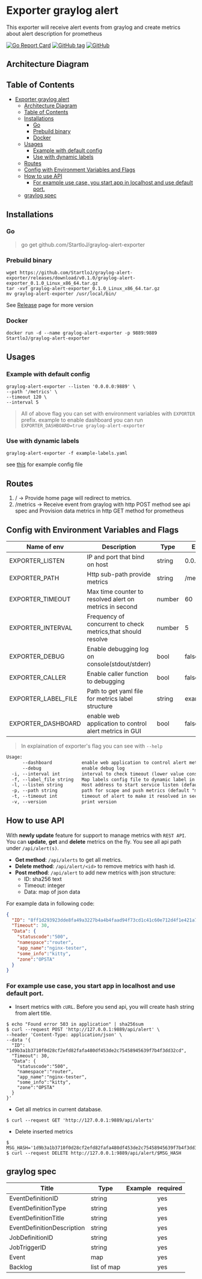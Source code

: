# Exporter graylog alert

This exporter will receive alert events from graylog and create metrics about alert description for prometheus

[![Go Report Card](https://goreportcard.com/badge/github.com/StartloJ/graylog-alert-exporter)](https://goreportcard.com/report/github.com/StartloJ/graylog-alert-exporter)
[![GitHub tag](https://img.shields.io/github/tag/StartloJ/graylog-alert-exporter.svg)](https://github.com/StartloJ/graylog-alert-exporter/releases/latest)
[![GitHub](https://img.shields.io/github/license/StartloJ/graylog-alert-exporter)](https://github.com/StartloJ/graylog-alert-exporter/blob/main/LICENSE)

## Architecture Diagram

<!-- TODO: Add Architecture Diagram -->

## Table of Contents

- [Exporter graylog alert](#exporter-graylog-alert)
  - [Architecture Diagram](#architecture-diagram)
  - [Table of Contents](#table-of-contents)
  - [Installations](#installations)
    - [Go](#go)
    - [Prebuild binary](#prebuild-binary)
    - [Docker](#docker)
  - [Usages](#usages)
    - [Example with default config](#example-with-default-config)
    - [Use with dynamic labels](#use-with-dynamic-labels)
  - [Routes](#routes)
  - [Config with Environment Variables and Flags](#config-with-environment-variables-and-flags)
  - [How to use API](#how-to-use-api)
    - [For example use case, you start app in localhost and use default port.](#for-example-use-case-you-start-app-in-localhost-and-use-default-port)
  - [graylog spec](#graylog-spec)

## Installations

### Go

> go get github.com/StartloJ/graylog-alert-exporter

### Prebuild binary

```command
wget https://github.com/StartloJ/graylog-alert-exporter/releases/download/v0.1.0/graylog-alert-exporter_0.1.0_Linux_x86_64.tar.gz
tar -xvf graylog-alert-exporter_0.1.0_Linux_x86_64.tar.gz
mv graylog-alert-exporter /usr/local/bin/
```

See [Release](https://github.com/StartloJ/graylog-alert-exporter/releases) page for more version

### Docker

```command
docker run -d --name graylog-alert-exporter -p 9889:9889 StartloJ/graylog-alert-exporter
```

## Usages

### Example with default config

```command
graylog-alert-exporter --listen '0.0.0.0:9889' \
--path '/metrics' \
--timeout 120 \
--interval 5
```

> All of above flag you can set with environment variables with `EXPORTER` prefix. example to enable dashboard you can run `EXPORTER_DASHBOARD=true graylog-alert-exporter`

### Use with dynamic labels

```command
graylog-alert-exporter -f example-labels.yaml
```

see [this](example-labels.yaml) for example config file

## Routes

1. / -> Provide home page will redirect to metrics.
1. /metrics -> Receive event from graylog with http POST method see api spec and Provision data metrics in http GET method for prometheus

## Config with Environment Variables and Flags

Name of env|Description|Type|Example
---|---|---|---
EXPORTER_LISTEN|IP and port that bind on host|string|0.0.0.0:9889
EXPORTER_PATH|Http sub-path provide metrics|string|/metrics
EXPORTER_TIMEOUT|Max time counter to resolved alert on metrics in second|number|60
EXPORTER_INTERVAL|Frequency of concurrent to check metrics,that should resolve |number|5
EXPORTER_DEBUG|Enable debugging log on console(stdout/stderr)|bool|false/true
EXPORTER_CALLER|Enable caller function to debugging|bool|false/true
EXPORTER_LABEL_FILE|Path to get yaml file for metrics label structure|string|example.yaml
EXPORTER_DASHBOARD|enable web application to control alert metrics in GUI|bool|false/true

> In explaination of exporter's flag you can see with `--help`

```txt
Usage:
      --dashboard           enable web application to control alert metrics in GUI
      --debug               enable debug log
  -i, --interval int        interval to check timeout (lower value consume more cpu) in second (default 5)
  -f, --label_file string   Map labels config file to dynamic label in Prometheus metrics (default "labels.yaml")
  -l, --listen string       Host address to start service listen (default "0.0.0.0:9889")
  -p, --path string         path for scape and push metrics (default "metrics")
  -t, --timeout int         timeout of alert to make it resolved in second (default 60)
  -v, --version             print version
```

## How to use API
With **newly update** feature for support to manage metrics with `REST API`.  
You can **update**, **get** and **delete** metrics on the fly. You see all api path  
under `/api/alert(s)`.
- **Get method**: `/api/alerts` to get all metrics.
- **Delete method**: `/api/alert/<id>` to remove metrics with hash id.
- **Post method**: `/api/alert` to add new metrics with json structure:
  - ID: sha256 text
  - Timeout: integer
  - Data: map of json data

  
For example data in following code:
```json
{
  "ID": "8ff1d293923dde8fa49a3227b4a4b4faad94f73cd1c41c60e712d4f1e421a788",
  "Timeout": 30,
  "Data": {
    "statuscode":"500",
    "namespace":"router",
    "app_name":"nginx-tester",
    "some_info":"kitty",
    "zone":"OPSTA"
  }
}
```

### For example use case, you start app in localhost and use default port.
- Insert metrics with `cURL`. Before you send api, you will create hash string from alert title.

```console
$ echo "Found error 503 in application" | sha256sum
$ curl --request POST 'http://127.0.0.1:9889/api/alert' \
--header 'Content-Type: application/json' \
--data '{
  "ID": "1d9b3a1b3710f0d28cf2efd82fafa480df453de2c75458945639f7b4f3dd32cd",
  "Timeout": 30,
  "Data": {
    "statuscode":"500",
    "namespace":"router",
    "app_name":"nginx-tester",
    "some_info":"kitty",
    "zone":"OPSTA"
  }
}'
```
- Get all metrics in current database.

```console
$ curl --request GET 'http://127.0.0.1:9889/api/alerts'
```
- Delete inserted metrics

```console
$ MSG_HASH='1d9b3a1b3710f0d28cf2efd82fafa480df453de2c75458945639f7b4f3dd32cd'
$ curl --request DELETE http://127.0.0.1:9889/api/alert/$MSG_HASH
```

## graylog spec

| Title                      | Type        | Example | required |
|----------------------------|-------------|---------|----------|
| EventDefinitionID          | string      |         | yes      |
| EventDefinitionType        | string      |         | yes      |
| EventDefinitionTitle       | string      |         | yes      |
| EventDefinitionDescription | string      |         | yes      |
| JobDefinitionID            | string      |         | yes      |
| JobTriggerID               | string      |         | yes      |
| Event                      | map         |         | yes      |
| Backlog                    | list of map |         | yes      |
